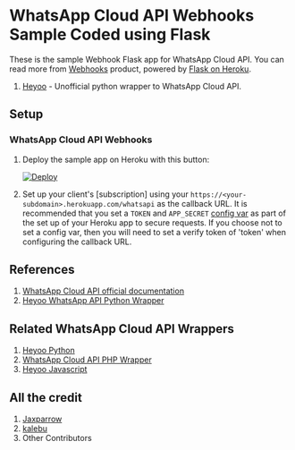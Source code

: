 # WhatsApp Cloud API Webhooks Sample Coded using Flask

These is the sample Webhook Flask app for WhatsApp Cloud API. You can read more from [Webhooks](https://developers.facebook.com/docs/whatsapp/cloud-api/guides/set-up-webhooks) product, powered by [Flask on Heroku](https://devcenter.heroku.com/articles/getting-started-with-python).


1. [Heyoo](https://github.com/JAXPARROW/heyoo) - Unofficial python wrapper to WhatsApp Cloud API.

## Setup

### WhatsApp Cloud API Webhooks
1. Deploy the sample app on Heroku with this button:

    [![Deploy](https://www.herokucdn.com/deploy/button.svg)](https://heroku.com/deploy?template=https://github.com/JAXPARROW/whatsapi-flask-webhook)


1. Set up your client's [subscription] using your `https://<your-subdomain>.herokuapp.com/whatsapi` as the callback URL. It is recommended that you set a `TOKEN` and `APP_SECRET` [config var](https://devcenter.heroku.com/articles/config-vars) as part of the set up of your Heroku app to secure requests. If you choose not to set a config var, then you will need to set a verify token of 'token' when configuring the callback URL.


## References 
1. [WhatsApp Cloud API official documentation](https://developers.facebook.com/docs/whatsapp/cloud-api/)
2. [Heyoo WhatsApp API Python Wrapper](https://github.com/Neurotech-HQ/heyoo)


## Related WhatsApp Cloud API Wrappers
1. [Heyoo Python](https://github.com/Neurotech-HQ/heyoo)
2. [WhatsApp Cloud API PHP Wrapper ](https://github.com/pro-cms/whatsappcloud-php)
3. [Heyoo Javascript](https://github.com/JS-Hub-ZW/heyooh)


## All the credit
1. [Jaxparrow](https://github.com/JAXPARROW/)
2. [kalebu](https://github.com/Kalebu)
3. Other Contributors
